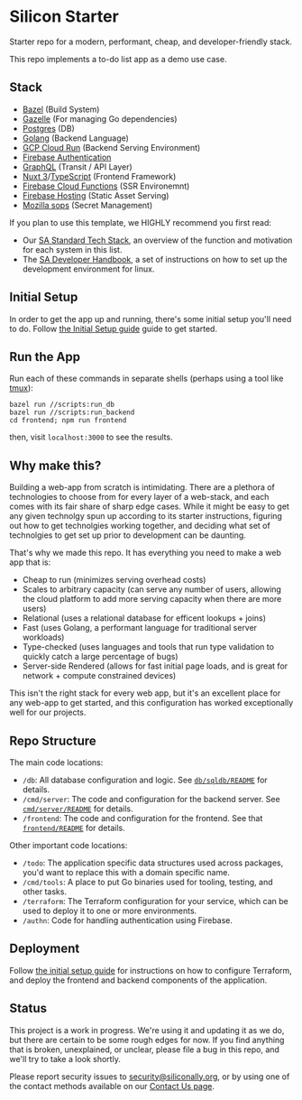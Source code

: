 # Silicon Starter

Starter repo for a modern, performant, cheap, and developer-friendly stack.

This repo implements a to-do list app as a demo use case.

## Stack

- [Bazel](https://bazel.build/) (Build System)
- [Gazelle](https://github.com/bazelbuild/bazel-gazelle) (For managing Go dependencies)
- [Postgres](https://www.postgresql.org/) (DB)
- [Golang](https://go.dev/) (Backend Language)
- [GCP Cloud Run](https://cloud.google.com/run/) (Backend Serving Environment)
- [Firebase Authentication](https://firebase.google.com/docs/auth)
- [GraphQL](https://graphql.org/) (Transit / API Layer)
- [Nuxt 3](https://nuxt.com/)/[TypeScript](https://www.typescriptlang.org/) (Frontend Framework)
- [Firebase Cloud Functions](https://firebase.google.com/docs/functions/) (SSR Environemnt)
- [Firebase Hosting](https://firebase.google.com/docs/hosting) (Static Asset Serving)
- [Mozilla sops](https://github.com/mozilla/sops) (Secret Management)

If you plan to use this template, we HIGHLY recommend you first read:

- Our [SA Standard Tech Stack](https://siliconally.getoutline.com/s/7bb98b43-fa2c-43f5-ae3b-db4926a5036a), 
an overview of the function and motivation for each system in this list.
- The [SA Developer Handbook](https://siliconally.getoutline.com/s/d984f195-3e5e-410f-bce8-63676496661f), 
a set of instructions on how to set up the development environment for linux.

## Initial Setup

In order to get the app up and running, there's some initial setup you'll need
to do. Follow [the Initial Setup guide](INITIAL_SETUP.md) guide to get started.

## Run the App

Run each of these commands in separate shells (perhaps using a tool like [tmux](https://github.com/tmux/tmux)):

```
bazel run //scripts:run_db
bazel run //scripts:run_backend
cd frontend; npm run frontend
```

then, visit `localhost:3000` to see the results.

## Why make this?

Building a web-app from scratch is intimidating. There are a plethora of
technologies to choose from for every layer of a web-stack, and each comes with
its fair share of sharp edge cases. While it might be easy to get any given
technolgy spun up according to its starter instructions, figuring out how to
get technolgies working together, and deciding what set of technolgies to get
set up prior to development can be daunting.

That's why we made this repo. It has everything you need to make a web app that is:

- Cheap to run (minimizes serving overhead costs)
- Scales to arbitrary capacity (can serve any number of users, allowing the cloud platform to add more serving capacity when there are more users)
- Relational (uses a relational database for efficent lookups + joins)
- Fast (uses Golang, a performant language for traditional server workloads)
- Type-checked (uses languages and tools that run type validation to quickly catch a large percentage of bugs)
- Server-side Rendered (allows for fast initial page loads, and is great for network + compute constrained devices)

This isn't the right stack for every web app, but it's an excellent place for any web-app to get started,
and this configuration has worked exceptionally well for our projects.

## Repo Structure

The main code locations:

- `/db`: All database configuration and logic. See [`db/sqldb/README`](./db/sqldb/README.md) for details.
- `/cmd/server`: The code and configuration for the backend server. See [`cmd/server/README`](./cmd/server/README.md) for details.
- `/frontend`: The code and configuration for the frontend. See that [`frontend/README`](./frontend/README.md) for details.

Other important code locations:

- `/todo`: The application specific data structures used across packages, you'd want to replace this with a domain specific name.
- `/cmd/tools`: A place to put Go binaries used for tooling, testing, and other tasks.
- `/terraform`: The Terraform configuration for your service, which can be used to deploy it to one or more environments.
- `/authn`: Code for handling authentication using Firebase.

## Deployment

Follow [the initial setup guide](/INITIAL_SETUP.md) for instructions on how
to configure Terraform, and deploy the frontend and backend components of the
application.

## Status

This project is a work in progress. We're using it and updating it as we do,
but there are certain to be some rough edges for now. If you find anything that
is broken, unexplained, or unclear, please file a bug in this repo, and we'll
try to take a look shortly.

Please report security issues to security@siliconally.org, or by using one of
the contact methods available on our
[Contact Us page](https://siliconally.org/contact/).
